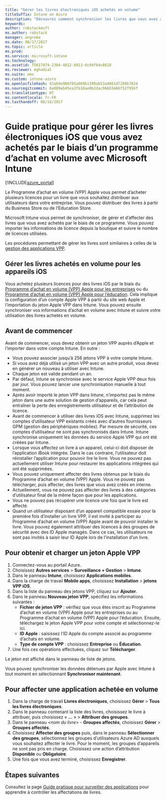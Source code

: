 ```yaml
---
title: "Gérer les livres électroniques iOS achetés en volume"
titleSuffix: Intune on Azure
description: "Découvrez comment synchroniser les livres que vous avez achetés en volume à partir de l’App Store iOS dans Intune, puis gérer et suivre leur utilisation."
keywords: 
author: robstackmsft
ms.author: robstack
manager: angrobe
ms.date: 08/17/2017
ms.topic: article
ms.prod: 
ms.service: microsoft-intune
ms.technology: 
ms.assetid: f5617074-2384-4812-b913-dc94f64c0818
ms.reviewer: mghadial
ms.suite: ems
ms.custom: intune-azure
ms.openlocfilehash: 43ab9e906f05a069b1399ab53a4861d7289b7024
ms.sourcegitcommit: 6a089eb45ea3fb18ae0b2dac96683466f52f95bf
ms.translationtype: HT
ms.contentlocale: fr-FR
ms.lasthandoff: 08/18/2017
---
```

# <a name="how-to-manage-ios-ebooks-you-purchased-through-a-volume-purchase-program-with-microsoft-intune"></a>Guide pratique pour gérer les livres électroniques iOS que vous avez achetés par le biais d’un programme d’achat en volume avec Microsoft Intune


[!INCLUDE[azure_portal](./includes/azure_portal.md)]

Le Programme d’achat en volume (VPP) Apple vous permet d’acheter plusieurs licences pour un livre que vous souhaitez distribuer aux utilisateurs dans votre entreprise. Vous pouvez distribuer des livres à partir du Business Store ou de l’Education Store.

Microsoft Intune vous permet de synchroniser, de gérer et d’affecter des livres que vous avez achetés par le biais de ce programme. Vous pouvez importer les informations de licence depuis la boutique et suivre le nombre de licences utilisées.

Les procédures permettant de gérer les livres sont similaires à celles de la [gestion des applications VPP](vpp-apps-ios.md).

## <a name="manage-volume-purchased-books-for-ios-devices"></a>Gérer les livres achetés en volume pour les appareils iOS
Vous achetez plusieurs licences pour des livres iOS par le biais du [Programme d’achat en volume (VPP) Apple pour les entreprises](http://www.apple.com/business/vpp/) ou du [Programme d’achat en volume (VPP) Apple pour l’éducation](http://volume.itunes.apple.com/us/store). Cela implique la configuration d’un compte Apple VPP à partir du site web Apple et l’importation du jeton Apple VPP dans Intune.  Vous pouvez ensuite synchroniser vos informations d’achat en volume avec Intune et suivre votre utilisation des livres achetés en volume.

## <a name="before-you-start"></a>Avant de commencer
Avant de commencer, vous devez obtenir un jeton VPP auprès d’Apple et l’importer dans votre compte Intune. En outre :

* Vous pouvez associer jusqu’à 256 jetons VPP à votre compte Intune.
* Si vous avez déjà utilisé un jeton VPP avec un autre produit, vous devez en générer un nouveau à utiliser avec Intune.
* Chaque jeton est valide pendant un an.
* Par défaut, Intune se synchronise avec le service Apple VPP deux fois par jour. Vous pouvez lancer une synchronisation manuelle à tout moment.
* Après avoir importé le jeton VPP dans Intune, n’importez pas le même jeton dans une autre solution de gestion d’appareils, car cela peut entraîner la perte des enregistrements utilisateur et de l’attribution de licence.
* Avant de commencer à utiliser des livres iOS avec Intune, supprimez les comptes d’utilisateur VPP existants créés avec d’autres fournisseurs GPM (gestion des périphériques mobiles). Par mesure de sécurité, ces comptes d’utilisateur ne sont pas synchronisés dans Intune. Intune synchronise uniquement les données du service Apple VPP qui ont été créées par Intune.
* Lorsque vous affectez un livre à un appareil, celui-ci doit disposer de l’application iBook intégrée. Dans le cas contraire, l’utilisateur doit réinstaller l’application pour pouvoir lire le livre. Vous ne pouvez pas actuellement utiliser Intune pour restaurer les applications intégrées qui ont été supprimées.
* Vous pouvez uniquement affecter des livres obtenus par le biais du Programme d’achat en volume (VPP) Apple. Vous ne pouvez pas télécharger, puis affecter, des livres que vous avez créés en interne.
* Actuellement, vous ne pouvez pas affecter des livres à des catégories d’utilisateur final de la même façon que pour les applications.
* Vous ne pouvez pas récupérer une licence une fois que le livre est affecté.
* Quand un utilisateur disposant d’un appareil compatible essaie pour la première fois d’installer un livre VPP, il est invité à participer au Programme d’achat en volume (VPP) Apple avant de pouvoir installer le livre. Vous pouvez également attribuer des licences à des groupes de sécurité avec des ID Apple managés. Dans ce cas, les utilisateurs ne sont pas invités à saisir leur ID Apple lors de l’installation d’un livre.

## <a name="to-get-and-upload-an-apple-vpp-token"></a>Pour obtenir et charger un jeton Apple VPP

1. Connectez-vous au portail Azure.
2. Choisissez **Autres services** > **Surveillance + Gestion** > **Intune**.
3. Dans le panneau **Intune**, choisissez **Applications mobiles**.
1.  Dans la charge de travail **Mobile apps**, choisissez **Installation** > **jetons VPP iOS**.
2.  Dans la liste du panneau des jetons VPP, cliquez sur **Ajouter**.
3.  Dans le panneau **Nouveau jeton VPP**, spécifiez les informations suivantes :
    - **Fichier de jeton VPP** : vérifiez que vous êtes inscrit au Programme d’achat en volume (VPP) Apple pour les entreprises ou au Programme d’achat en volume (VPP) Apple pour l’éducation. Ensuite, téléchargez le jeton Apple VPP pour votre compte et sélectionnez-le ici.
    - **ID Apple** : saisissez l’ID Apple du compte associé au programme d’achats en volume.
    - **Type de compte VPP** : choisissez **Entreprise** ou **Éducation**.
4. Une fois ces opérations effectuées, cliquez sur **Télécharger**.

Le jeton est affiché dans le panneau de liste de jetons.


Vous pouvez synchroniser les données détenues par Apple avec Intune à tout moment en sélectionnant **Synchroniser maintenant**.

## <a name="to-assign-a-volume-purchased-app"></a>Pour affecter une application achetée en volume

1. Dans la charge de travail **Livres électroniques**, choisissez **Gérer** > **Tous les livres électroniques**.
2. Dans le panneau contenant la liste des livres, choisissez le livre à attribuer, puis choisissez « **...** » > **Attribuer des groupes**.
3. Dans le panneau <*nom du livre*> - **Groupes affectés**, choisissez **Gérer** > **Groupes affectés**.
4. Choisissez **Affecter des groupes** puis, dans le panneau **Sélectionner des groupes**, sélectionnez les groupes d’utilisateurs Azure AD auxquels vous souhaitez affecter le livre. Pour le moment, les groupes d’appareils ne sont pas pris en charge.
Choisissez une action d’attribution **Disponible** ou **Obligatoire**. 
5. Une fois que vous avez terminé, choisissez **Enregistrer**.

## <a name="next-steps"></a>Étapes suivantes

Consultez la page [Guide pratique pour surveiller des applications](apps-monitor.md) pour apprendre à contrôler les affectations de livres.







